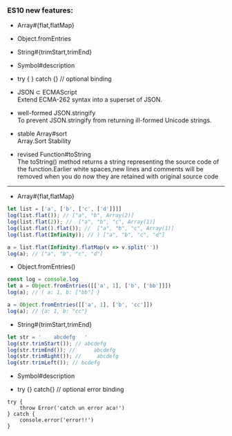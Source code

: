### ES10 new features:

- Array#{flat,flatMap}

- Object.fromEntries

- String#{trimStart,trimEnd}

- Symbol#description

- try { } catch {} // optional binding

- JSON ⊂ ECMAScript</br>
Extend ECMA-262 syntax into a superset of JSON.

- well-formed JSON.stringify</br>
To prevent JSON.stringify from returning ill-formed Unicode strings.

- stable Array#sort</br>
Array.Sort Stability

- revised Function#toString</br>
The toString() method returns a string representing the source code of the function.Earlier white spaces,new lines and comments will be removed when you do now they are retained with original source code

---

- Array#{flat,flatMap}
```javascript
let list = ['a', ['b', ['c', ['d']]]]
log(list.flat()); // ["a", "b", Array(2)]
log(list.flat(2)); //  ["a", "b", "c", Array(1)]
log(list.flat().flat()); //  ["a", "b", "c", Array(1)]
log(list.flat(Infinity)); // ) ["a", "b", "c", "d"]
```

```javascript
a = list.flat(Infinity).flatMap(v => v.split(''))
log(a); // ["a", "b", "c", "d"]
```

- Object.fromEntries()
```javascript
const log = console.log
let a = Object.fromEntries([['a', 1], ['b', ['bb']]])
log(a); // ( a: 1, b: ["bb"] }
```

```javascript
a = Object.fromEntries([['a', 1], ['b', 'cc']])
log(a); // {a: 1, b: "cc"}
```

- String#{trimStart,trimEnd}
```javascript
let str = '    abcdefg   '
log(str.trimStart()); // abcdefg   
log(str.trimEnd()); //      abcdefg
log(str.trimRight()); //     abcdefg
log(str.trimLeft()); // bcdefg
``` 

- Symbol#description


- try {} catch{} // optional error binding
```javacript
try {
    throw Error('catch un error aca!')
} catch {
    console.error('error!!')
}
```

